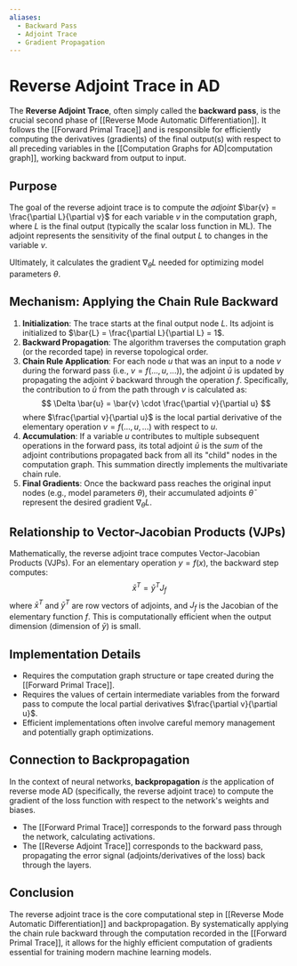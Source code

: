 ```yaml
---
aliases:
  - Backward Pass
  - Adjoint Trace
  - Gradient Propagation
---
```


# Reverse Adjoint Trace in AD

The **Reverse Adjoint Trace**, often simply called the **backward pass**, is the crucial second phase of [[Reverse Mode Automatic Differentiation]]. It follows the [[Forward Primal Trace]] and is responsible for efficiently computing the derivatives (gradients) of the final output(s) with respect to all preceding variables in the [[Computation Graphs for AD|computation graph]], working backward from output to input.

## Purpose

The goal of the reverse adjoint trace is to compute the *adjoint* $\bar{v} = \frac{\partial L}{\partial v}$ for each variable $v$ in the computation graph, where $L$ is the final output (typically the scalar loss function in ML). The adjoint represents the sensitivity of the final output $L$ to changes in the variable $v$.

Ultimately, it calculates the gradient $\nabla_{\theta} L$ needed for optimizing model parameters $\theta$.

## Mechanism: Applying the Chain Rule Backward

1.  **Initialization**: The trace starts at the final output node $L$. Its adjoint is initialized to $\bar{L} = \frac{\partial L}{\partial L} = 1$.
2.  **Backward Propagation**: The algorithm traverses the computation graph (or the recorded tape) in reverse topological order.
3.  **Chain Rule Application**: For each node $u$ that was an input to a node $v$ during the forward pass (i.e., $v = f(..., u, ...)$), the adjoint $\bar{u}$ is updated by propagating the adjoint $\bar{v}$ backward through the operation $f$. Specifically, the contribution to $\bar{u}$ from the path through $v$ is calculated as:
    $$ \Delta \bar{u} = \bar{v} \cdot \frac{\partial v}{\partial u} $$
    where $\frac{\partial v}{\partial u}$ is the local partial derivative of the elementary operation $v = f(..., u, ...)$ with respect to $u$.
4.  **Accumulation**: If a variable $u$ contributes to multiple subsequent operations in the forward pass, its total adjoint $\bar{u}$ is the *sum* of the adjoint contributions propagated back from all its "child" nodes in the computation graph. This summation directly implements the multivariate chain rule.
5.  **Final Gradients**: Once the backward pass reaches the original input nodes (e.g., model parameters $\theta$), their accumulated adjoints $\bar{\theta}$ represent the desired gradient $\nabla_{\theta} L$.

## Relationship to Vector-Jacobian Products (VJPs)

Mathematically, the reverse adjoint trace computes Vector-Jacobian Products (VJPs). For an elementary operation $y = f(x)$, the backward step computes:
$$ \bar{x}^T = \bar{y}^T J_f $$
where $\bar{x}^T$ and $\bar{y}^T$ are row vectors of adjoints, and $J_f$ is the Jacobian of the elementary function $f$. This is computationally efficient when the output dimension (dimension of $\bar{y}$) is small.

## Implementation Details

-   Requires the computation graph structure or tape created during the [[Forward Primal Trace]].
-   Requires the values of certain intermediate variables from the forward pass to compute the local partial derivatives $\frac{\partial v}{\partial u}$.
-   Efficient implementations often involve careful memory management and potentially graph optimizations.

## Connection to Backpropagation

In the context of neural networks, **backpropagation** *is* the application of reverse mode AD (specifically, the reverse adjoint trace) to compute the gradient of the loss function with respect to the network's weights and biases.

-   The [[Forward Primal Trace]] corresponds to the forward pass through the network, calculating activations.
-   The [[Reverse Adjoint Trace]] corresponds to the backward pass, propagating the error signal (adjoints/derivatives of the loss) back through the layers.

## Conclusion

The reverse adjoint trace is the core computational step in [[Reverse Mode Automatic Differentiation]] and backpropagation. By systematically applying the chain rule backward through the computation recorded in the [[Forward Primal Trace]], it allows for the highly efficient computation of gradients essential for training modern machine learning models. 
